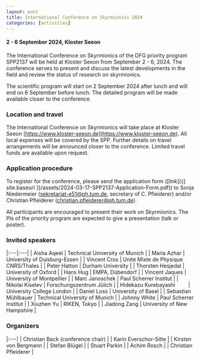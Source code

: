 ```yaml
---
layout: post
title: International Conference on Skyrmionics 2024
categories: [activities]
---
```


#### 2 - 6 September 2024, Kloster Seeon

The International Conference on Skyrmionics of the DFG priority program SPP2137 will be held at Kloster Seeon from September 2 - 6, 2024. The conference serves to present and discuss the latest developments in the field and review the status of research on skyrmionics.

The scientific program will start on 2 September 2024 after lunch and will end on 6 September before lunch. The detailed program will be made available closer to the conference.

### Location and travel  
The International Conference on Skyrmionics will take place at Kloster Seeon [https://www.kloster-seeon.de](https://www.kloster-seeon.de). All local expenses will be covered by the SPP. Further details on travel arrangements will be announced closer to the conference. Limited travel funds are available upon request.
 
### Application procedure 
To register for the conference, please send the application form ([link]({{ site.baseurl }}/assets/2024-03-17-SPP2137-Application-Form.pdf)) to Sonja Niedermeier ([sekretariat-e51@ph.tum.de](mailto:sekretariat-e51@ph.tum.de), secretary of C. Pfleiderer) and/or Christian Pfleiderer ([christian.pfleiderer@ph.tum.de](mailto:christian.pfleiderer@ph.tum.de)).

All participants are encouraged to present their work on Skyrmionics. The PIs of the priority program are expected to give a presentation (talk or poster). 

### Invited speakers

|:---|:---|
| Aisha Aqeel | Technical University of Munich |
| Maria Azhar | University of Duisburg-Essen |
| Vincent Cros | Unité Mixte de Physique CNRS/Thales |
| Peter Hatton | Durham University |
| Thorsten Hesjedal | University of Oxford |
| Hans Hug | EMPA, Dübendorf |
| Vincent Jaques | University of Montpellier |
| Marc Janoschek | Paul Scherrer Institut |
| Nikolai Kiselev | Forschungszentrum Jülich |
| Hidekazu Kurebayashi &nbsp; &nbsp; &nbsp; &nbsp; | University College London |
| Daniel Loss | University of Basel |
| Sebastian Mühlbauer | Technical University of Munich |
| Johnny White | Paul Scherrer Institut |
| Xiuzhen Yu | RIKEN, Tokyo |
| Jiadong Zang | University of New Hampshire |

### Organizers

|:---|
| Christian Back (conference chair) |
| Karin Everschor-Sitte |
| Kirsten von Bergmann |
| Stefan Blügel |
| Stuart Parkin |
| Achim Rosch |
| Christian Pfleiderer |